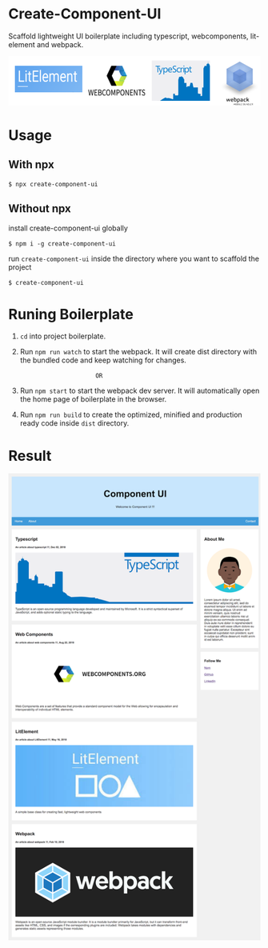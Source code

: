# Create-Component-UI
Scaffold lightweight UI boilerplate including typescript, webcomponents, lit-element and webpack.

![logo](https://github.com/RameezAijaz/create-component-ui/blob/master/documentation/component-ui-banner.png?raw=true "logo")
# Usage
## With npx
```
$ npx create-component-ui
```
## Without npx

install create-component-ui globally
```
$ npm i -g create-component-ui
```
run `create-component-ui` inside the directory where you want to scaffold the project

```
$ create-component-ui
```

# Runing Boilerplate

1. `cd` into project boilerplate.
2. Run `npm run watch` to start the webpack. It will create dist directory with the bundled code and keep watching for changes.
                            
                            OR
                            
3. Run `npm start` to start the webpack dev server. It will automatically open the home page of boilerplate in the browser.
4. Run `npm run build` to create the optimized, minified and production ready code inside `dist` directory.

# Result

![logo](https://github.com/RameezAijaz/create-component-ui/blob/master/documentation/screenshot.png?raw=true "logo")
